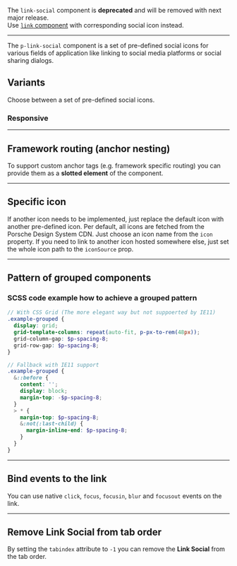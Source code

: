 <ComponentHeading name="Link Social"></ComponentHeading>

<Notification heading="Important note" state="error">
  The <code>link-social</code> component is <strong>deprecated</strong> and will be removed with next major release.<br>
  Use <a href="components/link/examples#link-with-specific-icon"><code>link</code> component</a> with corresponding social icon instead.
</Notification>

---

The `p-link-social` component is a set of pre-defined social icons for various fields of application like linking to
social media platforms or social sharing dialogs.

<TableOfContents></TableOfContents>

## Variants

Choose between a set of pre-defined social icons.

<Playground :markup="variants" :config="config">
  <PlaygroundSelect v-model="platform" :values="platforms" name="social platform"></PlaygroundSelect>
</Playground>

### Responsive

<Playground :markup="responsive" :config="config"></Playground>

---

## Framework routing (anchor nesting)

To support custom anchor tags (e.g. framework specific routing) you can provide them as a **slotted element** of the
component.

<Playground :markup="routing" :config="config"></Playground>

---

## Specific icon

If another icon needs to be implemented, just replace the default icon with another pre-defined icon. Per default, all
icons are fetched from the Porsche Design System CDN. Just choose an icon name from the `icon` property. If you need to
link to another icon hosted somewhere else, just set the whole icon path to the `iconSource` prop.

<Playground :markup="iconMarkup" :config="config"></Playground>

---

## Pattern of grouped components

<Playground :markup="grouped" :config="config"></Playground>

### SCSS code example how to achieve a grouped pattern

```scss
// With CSS Grid (The more elegant way but not suppoerted by IE11)
.example-grouped {
  display: grid;
  grid-template-columns: repeat(auto-fit, p-px-to-rem(48px));
  grid-column-gap: $p-spacing-8;
  grid-row-gap: $p-spacing-8;
}

// Fallback with IE11 support
.example-grouped {
  &::before {
    content: '';
    display: block;
    margin-top: -$p-spacing-8;
  }
  > * {
    margin-top: $p-spacing-8;
    &:not(:last-child) {
      margin-inline-end: $p-spacing-8;
    }
  }
}
```

---

## Bind events to the link

You can use native `click`, `focus`, `focusin`, `blur` and `focusout` events on the link.

<Playground :markup="events" :config="config"></Playground>

---

## Remove Link Social from tab order

By setting the `tabindex` attribute to `-1` you can remove the **Link Social** from the tab order.

<Playground :markup="taborder" :config="config"></Playground>

<script lang="ts">
import Vue from 'vue';
import Component from 'vue-class-component';

@Component
export default class Code extends Vue {
  config = { themeable: true, spacing: 'inline' };
  platform = 'Facebook';
  platforms = ['Facebook', 'Google', 'Instagram', 'KakaoTalk', 'LinkedIn', 'Naver', 'Pinterest', 'Reddit', 'TikTok', 'Twitter', 'WeChat', 'WhatsApp', 'XING', 'YouTube'];

  get icon() {
    return `logo-${this.platform.toLowerCase()}`;
  }

  get variants() {
    return `<p-link-social href="https://example.com" icon="${this.icon}" target="_blank" rel="nofollow noopener">${this.platform}</p-link-social>
<p-link-social href="https://example.com" hide-label="true" icon="${this.icon}" target="_blank" rel="nofollow noopener">${this.platform}</p-link-social>`;
  }

  responsive =
`<p-link-social href="https://www.facebook.com" icon="logo-facebook" hide-label="{ base: true, l: false }" target="_blank" rel="nofollow noopener">Facebook</p-link-social>`;

  routing =
`<p-link-social icon="logo-facebook">
  <a href="https://www.facebook.com" target="_blank" rel="nofollow noopener">Facebook</a>
</p-link-social>`;

  iconMarkup =
`<p-link-social href="https://example.com" icon="logo-tumblr" target="_blank" rel="nofollow noopener">Tumblr</p-link-social>
<p-link-social href="https://example.com" icon-source="${require('../../assets/icon-custom-kaixin.svg')}" hide-label="true" target="_blank" rel="nofollow noopener">Kaixin</p-link-social>`;

  grouped =
`<div class="example-grouped">
<p-link-social href="https://www.facebook.com" icon="logo-facebook" hide-label="true" target="_blank" rel="nofollow noopener">Facebook</p-link-social>
<p-link-social href="https://www.google.com" icon="logo-google" hide-label="true" target="_blank" rel="nofollow noopener">Google</p-link-social>
<p-link-social href="https://www.instagram.com" icon="logo-instagram" hide-label="true" target="_blank" rel="nofollow noopener">Instagram</p-link-social>
<p-link-social href="https://www.kakaocorp.com" icon="logo-kakaotalk" hide-label="true" target="_blank" rel="nofollow noopener">KakaoTalk</p-link-social>
<p-link-social href="https://www.linkedin.com" icon="logo-linkedin" hide-label="true" target="_blank" rel="nofollow noopener">LinkedIn</p-link-social>
<p-link-social href="https://www.naver.com" icon="logo-naver" hide-label="true" target="_blank" rel="nofollow noopener">Naver</p-link-social>
<p-link-social href="https://www.pinterest.com" icon="logo-pinterest" hide-label="true" target="_blank" rel="nofollow noopener">Pinterest</p-link-social>
<p-link-social href="https://www.reddit.com" icon="logo-reddit" hide-label="true" target="_blank" rel="nofollow noopener">Reddit</p-link-social>
<p-link-social href="https://www.tiktok.com" icon="logo-tiktok" hide-label="true" target="_blank" rel="nofollow noopener">TikTok</p-link-social>
<p-link-social href="https://www.twitter.com" icon="logo-twitter" hide-label="true" target="_blank" rel="nofollow noopener">Twitter</p-link-social>
<p-link-social href="https://www.wechat.com" icon="logo-wechat" hide-label="true" target="_blank" rel="nofollow noopener">Wechat</p-link-social>
<p-link-social href="https://wa.me/491525557912" icon="logo-whatsapp" hide-label="true" target="_blank" rel="nofollow noopener">Whatsapp</p-link-social>
<p-link-social href="https://www.xing.com" icon="logo-xing" hide-label="true" target="_blank" rel="nofollow noopener">XING</p-link-social>
<p-link-social href="https://www.youtube.com" icon="logo-youtube" hide-label="true" target="_blank" rel="nofollow noopener">Youtube</p-link-social>
</div>`;

  events =
`<p-link-social
  href="https://www.facebook.com"
  icon="logo-facebook"
  onclick="alert('click'); return false;"
  onfocus="console.log('focus')"
  onfocusin="console.log('focusin')"
  onblur="console.log('blur')"
  onfocusout="console.log('focusout')"
  target="_blank" 
  rel="nofollow noopener"
>Facebook</p-link-social>`;

  taborder =
`<p-link-social href="https://www.porsche.com" icon="logo-facebook">Some label</p-link-social>
<p-link-social href="https://www.porsche.com" tabindex="-1" icon="logo-facebook">Some label</p-link-social>
<p-link-social href="https://www.porsche.com" icon="logo-facebook">Some label</p-link-social>`;
}
</script>

<style scoped lang="scss">
  @use '@porsche-design-system/components-js/styles' as *;
  
  :deep(.example-link) {
    display: inline-block;
    outline: none;
    text-decoration: none;
  }
  
  :deep(.example-grouped) {
    &::before {
      content: "";
      display: block;
      margin-top: -.5rem;
    }
    > * {
      margin-top: .5rem;
      &:not(:last-child) {
        margin-inline-end: .5rem;
      }
    }
  }
</style>
